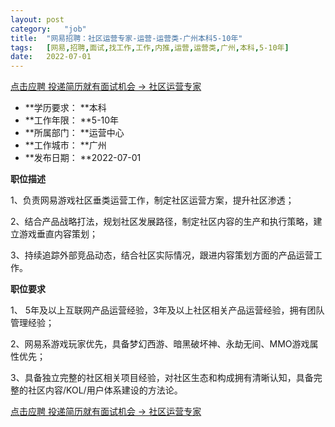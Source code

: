 ```yaml
---
layout:	post
category:	"job"
title:	"网易招聘：社区运营专家-运营-运营类-广州本科5-10年"
tags:	[网易,招聘,面试,找工作,工作,内推,运营,运营类,广州,本科,5-10年]
date:	2022-07-01
---
```


[点击应聘 投递简历就有面试机会 ->  社区运营专家](http://mobile.bole.netease.com/bole/boleDetail?id=25167&employeeId=346f03c3cda5f04c&key=all)



- **学历要求： **本科
- **工作年限： **5-10年
- **所属部门： **运营中心
- **工作城市： **广州
- **发布日期： **2022-07-01



**职位描述**

1、负责网易游戏社区垂类运营工作，制定社区运营方案，提升社区渗透；

2、结合产品战略打法，规划社区发展路径，制定社区内容的生产和执行策略，建立游戏垂直内容策划；

3、持续追踪外部竞品动态，结合社区实际情况，跟进内容策划方面的产品运营工作。





**职位要求**

1、 5年及以上互联网产品运营经验，3年及以上社区相关产品运营经验，拥有团队管理经验；

2、网易系游戏玩家优先，具备梦幻西游、暗黑破坏神、永劫无间、MMO游戏属性优先；

3、具备独立完整的社区相关项目经验，对社区生态和构成拥有清晰认知，具备完整的社区内容/KOL/用户体系建设的方法论。



[点击应聘 投递简历就有面试机会 ->  社区运营专家](http://mobile.bole.netease.com/bole/boleDetail?id=25167&employeeId=346f03c3cda5f04c&key=all)